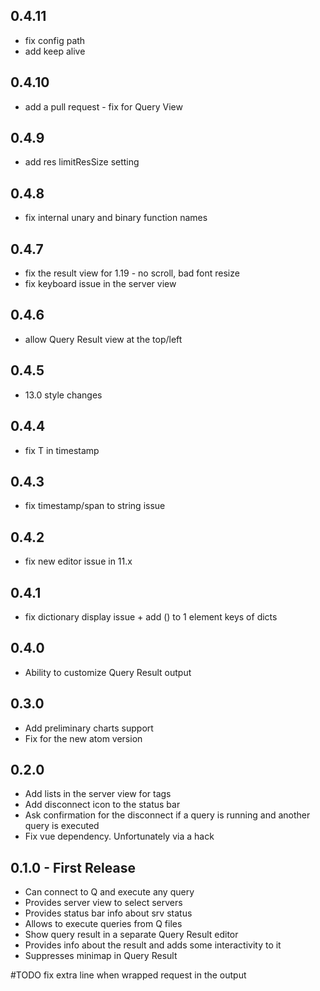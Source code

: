 ## 0.4.11
* fix config path
* add keep alive

## 0.4.10
* add a pull request - fix for Query View

## 0.4.9
* add res limitResSize setting

## 0.4.8
* fix internal unary and binary function names

## 0.4.7
* fix the result view for 1.19 - no scroll, bad font resize
* fix keyboard issue in the server view

## 0.4.6
* allow Query Result view at the top/left

## 0.4.5
* 13.0 style changes

## 0.4.4
* fix T in timestamp

## 0.4.3
* fix timestamp/span to string issue

## 0.4.2
* fix new editor issue in 11.x

## 0.4.1
* fix dictionary display issue + add () to 1 element keys of dicts

## 0.4.0
* Ability to customize Query Result output

## 0.3.0
* Add preliminary charts support
* Fix for the new atom version

## 0.2.0
* Add lists in the server view for tags
* Add disconnect icon to the status bar
* Ask confirmation for the disconnect if a query is running and another query is executed
* Fix vue dependency. Unfortunately via a hack

## 0.1.0 - First Release
* Can connect to Q and execute any query
* Provides server view to select servers
* Provides status bar info about srv status
* Allows to execute queries from Q files
* Show query result in a separate Query Result editor
* Provides info about the result and adds some interactivity to it
* Suppresses minimap in Query Result

#TODO fix extra line when wrapped request in the output
